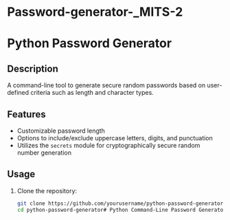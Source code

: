 # Password-generator-_MITS-2

# Python Password Generator

## Description

A command-line tool to generate secure random passwords based on user-defined criteria such as length and character types.

## Features

- Customizable password length
- Options to include/exclude uppercase letters, digits, and punctuation
- Utilizes the `secrets` module for cryptographically secure random number generation

## Usage

1. Clone the repository:
   ```bash
   git clone https://github.com/yourusername/python-password-generator.git
   cd python-password-generator# Python Command-Line Password Generator

